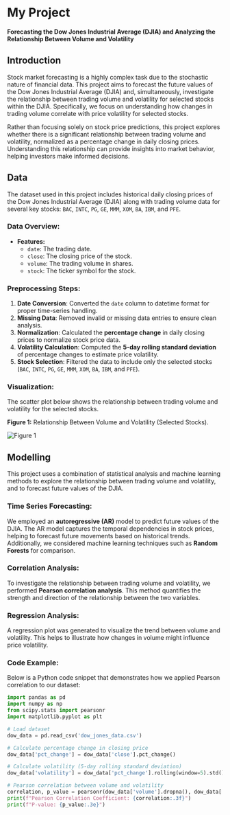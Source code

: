 # My Project  
**Forecasting the Dow Jones Industrial Average (DJIA) and Analyzing the Relationship Between Volume and Volatility**  

## Introduction  
Stock market forecasting is a highly complex task due to the stochastic nature of financial data. This project aims to forecast the future values of the Dow Jones Industrial Average (DJIA) and, simultaneously, investigate the relationship between trading volume and volatility for selected stocks within the DJIA. Specifically, we focus on understanding how changes in trading volume correlate with price volatility for selected stocks.

Rather than focusing solely on stock price predictions, this project explores whether there is a significant relationship between trading volume and volatility, normalized as a percentage change in daily closing prices. Understanding this relationship can provide insights into market behavior, helping investors make informed decisions.

## Data  
The dataset used in this project includes historical daily closing prices of the Dow Jones Industrial Average (DJIA) along with trading volume data for several key stocks: `BAC`, `INTC`, `PG`, `GE`, `MMM`, `XOM`, `BA`, `IBM`, and `PFE`.  
### Data Overview:
- **Features:**  
  - `date`: The trading date.  
  - `close`: The closing price of the stock.  
  - `volume`: The trading volume in shares.  
  - `stock`: The ticker symbol for the stock.  

### Preprocessing Steps:  
1. **Date Conversion**: Converted the `date` column to datetime format for proper time-series handling.  
2. **Missing Data**: Removed invalid or missing data entries to ensure clean analysis.  
3. **Normalization**: Calculated the **percentage change** in daily closing prices to normalize stock price data.  
4. **Volatility Calculation**: Computed the **5-day rolling standard deviation** of percentage changes to estimate price volatility.  
5. **Stock Selection**: Filtered the data to include only the selected stocks (`BAC`, `INTC`, `PG`, `GE`, `MMM`, `XOM`, `BA`, `IBM`, and `PFE`).  

### Visualization:  
The scatter plot below shows the relationship between trading volume and volatility for the selected stocks.  

**Figure 1:** Relationship Between Volume and Volatility (Selected Stocks).  

![Figure 1](path_to_figure1.png)  

## Modelling  
This project uses a combination of statistical analysis and machine learning methods to explore the relationship between trading volume and volatility, and to forecast future values of the DJIA.

### Time Series Forecasting:  
We employed an **autoregressive (AR)** model to predict future values of the DJIA. The AR model captures the temporal dependencies in stock prices, helping to forecast future movements based on historical trends. Additionally, we considered machine learning techniques such as **Random Forests** for comparison.

### Correlation Analysis:  
To investigate the relationship between trading volume and volatility, we performed **Pearson correlation analysis**. This method quantifies the strength and direction of the relationship between the two variables.

### Regression Analysis:  
A regression plot was generated to visualize the trend between volume and volatility. This helps to illustrate how changes in volume might influence price volatility.

### Code Example:  
Below is a Python code snippet that demonstrates how we applied Pearson correlation to our dataset:

```python
import pandas as pd
import numpy as np
from scipy.stats import pearsonr
import matplotlib.pyplot as plt

# Load dataset
dow_data = pd.read_csv('dow_jones_data.csv')

# Calculate percentage change in closing price
dow_data['pct_change'] = dow_data['close'].pct_change()

# Calculate volatility (5-day rolling standard deviation)
dow_data['volatility'] = dow_data['pct_change'].rolling(window=5).std()

# Pearson correlation between volume and volatility
correlation, p_value = pearsonr(dow_data['volume'].dropna(), dow_data['volatility'].dropna())
print(f"Pearson Correlation Coefficient: {correlation:.3f}")
print(f"P-value: {p_value:.3e}")
